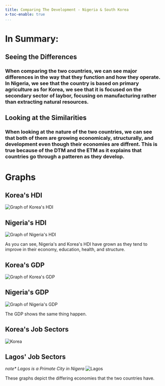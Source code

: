 ```yaml
---
title: Comparing The Development - Nigeria & South Korea
x-toc-enable: true
...
```

# In Summary:
## Seeing the **Differences**
### When comparing the two countries, we can see major differences in the way that they function and how they operate. In Nigeria, we see that the country is based on primary agriculture as for Korea, we see that it is focused on the secondary sector of laybor, focusing on manufacturing rather than extracting natural resources.

## Looking at the **Similarities**
### When looking at the nature of the two countries, we can see that both of them are growing  economicaly, structurally, and development even though their economies are diffrent. This is true because of the DTM and the ETM as it explains that countries go through a patteren as they develop.

# Graphs

## Korea's HDI
<img src="https://cloud-jkmbshxbl-hack-club-bot.vercel.app/0human-development-index.png" alt="Graph of Korea's HDI">

## Nigeria's HDI
<img src="https://files.catbox.moe/7uixyq.png" alt="Graph of Nigeria's HDI">

As you can see, Nigeria's and Korea's HDI have grown as they tend to improve in their economy, education, health, and structure.

## Korea's GDP
<img src="https://files.catbox.moe/krqlt3.png" alt="Graph of Korea's GDP">

## Nigeria's GDP
<img src="https://files.catbox.moe/dgtdvh.png" alt="Graph of Nigeria's GDP">

The GDP shows the same thing happen.

## Korea's Job Sectors
<img src="https://external-content.duckduckgo.com/iu/?u=https%3A%2F%2Fwww.38north.org%2Fwp-content%2Fuploads%2F2019%2F02%2F19-0215_Chesser-Graph-3_Initial-Dismantlement.jpg.png&f=1&nofb=1&ipt=6210eb3e502699b55820c6f5cbc90c178cadc1cb04a4f49be0dd4c02267624c1&ipo=images" alt="Korea">

## Lagos' Job Sectors
*note\* Lagos is a Primate City in Nigera*
<img src="https://i2.wp.com/www.internetgeography.net/wp-content/uploads/2018/01/Lagos-Employment-Structure.png?resize=1006%2C860" alt="Lagos">

These graphs depict the differing economies that the two countries have.
